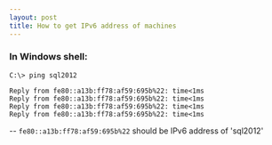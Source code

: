 ```yaml
---
layout: post
title: How to get IPv6 address of machines
---
```

### In Windows shell:

	C:\> ping sql2012
	
	Reply from fe80::a13b:ff78:af59:695b%22: time<1ms
	Reply from fe80::a13b:ff78:af59:695b%22: time<1ms
	Reply from fe80::a13b:ff78:af59:695b%22: time<1ms
	Reply from fe80::a13b:ff78:af59:695b%22: time<1ms

-- `fe80::a13b:ff78:af59:695b%22` should be IPv6 address of 'sql2012'



